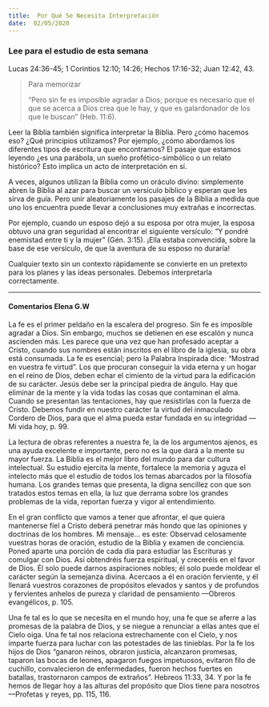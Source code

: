 ```yaml
---
title:  Por Qué Se Necesita Interpretación
date:  02/05/2020
---
```


### Lee para el estudio de esta semana
Lucas 24:36-45; 1 Corintios 12:10; 14:26; Hechos 17:16-32; Juan 12:42, 43.

> <p>Para memorizar</p>
> “Pero sin fe es imposible agradar a Dios; porque es necesario que el que se acerca a Dios crea que le hay, y que es galardonador de los que le buscan” (Heb. 11:6).

Leer la Biblia también significa interpretar la Biblia. Pero ¿cómo hacemos eso? ¿Qué principios utilizamos? Por ejemplo, ¿cómo abordamos los diferentes tipos de escritura que encontramos? El pasaje que estamos leyendo ¿es una parábola, un sueño profético-simbólico o un relato histórico? Esto  implica un acto de interpretación en sí.

A veces, algunos utilizan la Biblia como un oráculo divino: simplemente abren la Biblia al azar para buscar un versículo bíblico y esperan que les sirva de guía. Pero unir aleatoriamente los pasajes de la Biblia a medida que uno los encuentra puede llevar a conclusiones muy extrañas e incorrectas.

Por ejemplo, cuando un esposo dejó a su esposa por otra mujer, la esposa obtuvo una gran seguridad al encontrar el siguiente versículo: “Y pondré enemistad entre ti y la mujer” (Gén. 3:15). ¡Ella estaba convencida, sobre la base de ese versículo, de que la aventura de su esposo no duraría!

Cualquier texto sin un contexto rápidamente se convierte en un pretexto para los planes y las ideas personales. Debemos interpretarla correctamente.

---

#### Comentarios Elena G.W

La fe es el primer peldaño en la escalera del progreso. Sin fe es imposible agradar a Dios. Sin embargo, muchos se detienen en ese escalón y nunca ascienden más. Les parece que una vez que han profesado aceptar a Cristo, cuando sus nombres están inscritos en el libro de la iglesia, su obra está consumada. La fe es esencial; pero la Palabra Inspirada dice: “Mostrad en vuestra fe virtud”. Los que procuran conseguir la vida eterna y un hogar en el reino de Dios, deben echar el cimiento de la virtud para la edificación de su carácter. Jesús debe ser la principal piedra de ángulo. Hay que eliminar de la mente y la vida todas las cosas que contaminan el alma. Cuando se presentan las tentaciones, hay que resistirlas con la fuerza de Cristo. Debemos fundir en nuestro carácter la virtud del inmaculado Cordero de Dios, para que el alma pueda estar fundada en su integridad —Mi vida hoy, p. 99.

La lectura de obras referentes a nuestra fe, la de los argumentos ajenos, es una ayuda excelente e importante, pero no es la que dará a la mente su mayor fuerza. La Biblia es el mejor libro del mundo para dar cultura intelectual. Su estudio ejercita la mente, fortalece la memoria y aguza el intelecto más que el estudio de todos los temas abarcados por la filosofía humana. Los grandes temas que presenta, la digna sencillez con que son tratados estos temas en ella, la luz que derrama sobre los grandes problemas de la vida, reportan fuerza y vigor al entendimiento.

En el gran conflicto que vamos a tener que afrontar, el que quiera mantenerse fiel a Cristo deberá penetrar más hondo que las opiniones y doctrinas de los hombres. Mi mensaje… es este: Observad celosamente vuestras horas de oración, estudio de la Biblia y examen de conciencia. Poned aparte una porción de cada día para estudiar las Escrituras y comulgar con Dios. Así obtendréis fuerza espiritual, y creceréis en el favor de Dios. Él solo puede darnos aspiraciones nobles; él solo puede moldear el carácter según la semejanza divina. Acercaos a él en oración ferviente, y él llenará vuestros corazones de propósitos elevados y santos y de profundos y fervientes anhelos de pureza y claridad de pensamiento —Obreros evangélicos, p. 105.

Una fe tal es lo que se necesita en el mundo hoy, una fe que se aferre a las promesas de la palabra de Dios, y se niegue a renunciar a ellas antes que el Cielo oiga. Una fe tal nos relaciona estrechamente con el Cielo, y nos imparte fuerza para luchar con las potestades de las tinieblas. Por la fe los hijos de Dios “ganaron reinos, obraron justicia, alcanzaron promesas, taparon las bocas de leones, apagaron fuegos impetuosos, evitaron filo de cuchillo, convalecieron de enfermedades, fueron hechos fuertes en batallas, trastornaron campos de extraños”. Hebreos 11:33, 34. Y por la fe hemos de llegar hoy a las alturas del propósito que Dios tiene para nosotros —Profetas y reyes, pp. 115, 116.